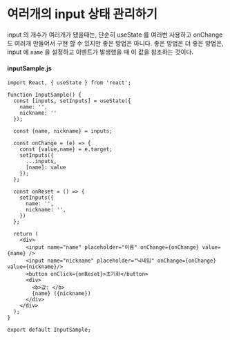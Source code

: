 # 여러개의 input 상태 관리하기

input 의 개수가 여러개가 됐을때는, 단순히 useState 를 여러번 사용하고 onChange 도 여러개 만들어서 구현 할 수 있지만 좋은 방법은 아니다. 좋은 방법은 더 좋은 방법은, input 에 ```name``` 을 설정하고 이벤트가 발생했을 때 이 값을 참조하는 것이다.

#### inputSample.js

``` JSX
import React, { useState } from 'react';  

function InputSample() {
  const [inputs, setInputs] = useState({
    name: '',
    nickname: ''
  });

  const {name, nickname} = inputs;

  const onChange = (e) => {
    const {value,name} = e.target;
    setInputs({
      ...inputs,
      [name]: value
    });
  };

  const onReset = () => {
    setInputs({
      name: '',
      nickname: '',
    })
  };

  return (
    <div>
      <input name="name" placeholder="이름" onChange={onChange} value={name} />
      <input name="nickname" placeholder="닉네임" onChange={onChange} value={nickname}/>
      <button onClick={onReset}>초기화</button>
      <div>
        <b>값: </b>
        {name} ({nickname})
      </div>
    </div>
  );
}

export default InputSample;
```